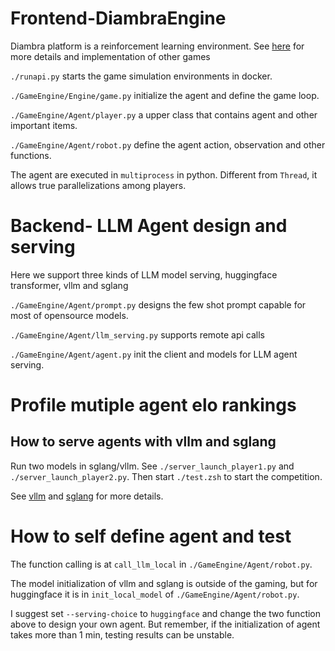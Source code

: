 # Frontend-DiambraEngine
Diambra platform is a reinforcement learning environment. See [here](https://docs.diambra.ai/) for more details and implementation of other games

`./runapi.py` starts the game simulation environments in docker.

`./GameEngine/Engine/game.py` initialize the agent and define the game loop.

`./GameEngine/Agent/player.py` a upper class that contains agent and other important items.

`./GameEngine/Agent/robot.py` define the agent action, observation and other functions.

The agent are executed in `multiprocess` in python. Different from `Thread`, it allows true parallelizations among players.

# Backend- LLM Agent design and serving
Here we support three kinds of LLM model serving, huggingface transformer, vllm and sglang

`./GameEngine/Agent/prompt.py` designs the few shot prompt capable for most of opensource models.

`./GameEngine/Agent/llm_serving.py` supports remote api calls

`./GameEngine/Agent/agent.py` init the client and models for LLM agent serving.

# Profile mutiple agent elo rankings
## How to serve agents with vllm and sglang

Run two models in sglang/vllm. See `./server_launch_player1.py` and `./server_launch_player2.py`.
Then start `./test.zsh` to start the competition.

See [vllm](https://docs.vllm.ai/en/stable/serving/openai_compatible_server.html) and [sglang](https://docs.sglang.ai/backend/openai_api_completions.html) for more details.

# How to self define agent and test
The function calling is at `call_llm_local` in `./GameEngine/Agent/robot.py`.

The model initialization of vllm and sglang is outside of the gaming, but for huggingface it is in `init_local_model` of `./GameEngine/Agent/robot.py`.

I suggest set `--serving-choice` to `huggingface` and change the two function above to design your own agent. But remember, if the initialization of agent takes more than 1 min, testing results can be unstable. 